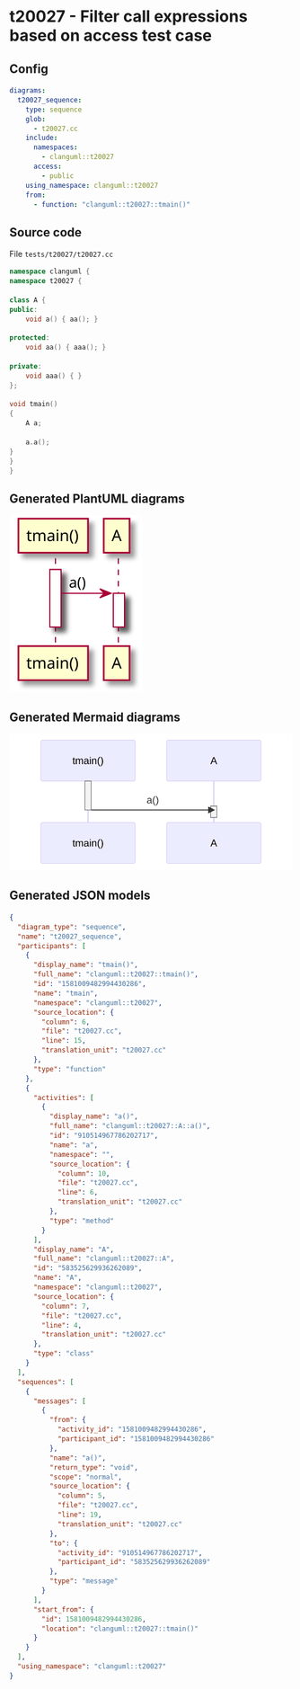 # t20027 - Filter call expressions based on access test case
## Config
```yaml
diagrams:
  t20027_sequence:
    type: sequence
    glob:
      - t20027.cc
    include:
      namespaces:
        - clanguml::t20027
      access:
        - public
    using_namespace: clanguml::t20027
    from:
      - function: "clanguml::t20027::tmain()"
```
## Source code
File `tests/t20027/t20027.cc`
```cpp
namespace clanguml {
namespace t20027 {

class A {
public:
    void a() { aa(); }

protected:
    void aa() { aaa(); }

private:
    void aaa() { }
};

void tmain()
{
    A a;

    a.a();
}
}
}
```
## Generated PlantUML diagrams
![t20027_sequence](./t20027_sequence.svg "Filter call expressions based on access test case")
## Generated Mermaid diagrams
![t20027_sequence](./t20027_sequence_mermaid.svg "Filter call expressions based on access test case")
## Generated JSON models
```json
{
  "diagram_type": "sequence",
  "name": "t20027_sequence",
  "participants": [
    {
      "display_name": "tmain()",
      "full_name": "clanguml::t20027::tmain()",
      "id": "1581009482994430286",
      "name": "tmain",
      "namespace": "clanguml::t20027",
      "source_location": {
        "column": 6,
        "file": "t20027.cc",
        "line": 15,
        "translation_unit": "t20027.cc"
      },
      "type": "function"
    },
    {
      "activities": [
        {
          "display_name": "a()",
          "full_name": "clanguml::t20027::A::a()",
          "id": "910514967786202717",
          "name": "a",
          "namespace": "",
          "source_location": {
            "column": 10,
            "file": "t20027.cc",
            "line": 6,
            "translation_unit": "t20027.cc"
          },
          "type": "method"
        }
      ],
      "display_name": "A",
      "full_name": "clanguml::t20027::A",
      "id": "583525629936262089",
      "name": "A",
      "namespace": "clanguml::t20027",
      "source_location": {
        "column": 7,
        "file": "t20027.cc",
        "line": 4,
        "translation_unit": "t20027.cc"
      },
      "type": "class"
    }
  ],
  "sequences": [
    {
      "messages": [
        {
          "from": {
            "activity_id": "1581009482994430286",
            "participant_id": "1581009482994430286"
          },
          "name": "a()",
          "return_type": "void",
          "scope": "normal",
          "source_location": {
            "column": 5,
            "file": "t20027.cc",
            "line": 19,
            "translation_unit": "t20027.cc"
          },
          "to": {
            "activity_id": "910514967786202717",
            "participant_id": "583525629936262089"
          },
          "type": "message"
        }
      ],
      "start_from": {
        "id": 1581009482994430286,
        "location": "clanguml::t20027::tmain()"
      }
    }
  ],
  "using_namespace": "clanguml::t20027"
}
```
